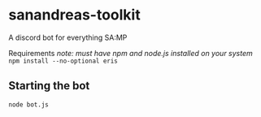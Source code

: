 # sanandreas-toolkit
A discord bot for everything SA:MP


Requirements 
*note: must have npm and node.js installed on your system*
```npm install --no-optional eris```



## Starting the bot

```node bot.js ```
